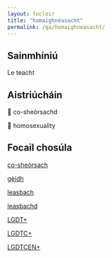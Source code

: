 ```yaml
---
layout: focloir
title: "homaighnéasacht"
permalink: /ga/homaighneasacht/
---
```


## Sainmhíniú

Le teacht

## Aistriúcháin

&#x1f3f4;&#xe0067;&#xe0062;&#xe0073;&#xe0063;&#xe0074;&#xe007f; co-sheòrsachd

&#x1f3f4;&#xe0067;&#xe0062;&#xe0065;&#xe006e;&#xe0067;&#xe007f; homosexuality

## Focail chosúla

[co-sheòrsach](https://faclair.lgbt/co-sheorsach/)

[gèidh](https://faclair.lgbt/geidh/)

[leasbach](https://faclair.lgbt/leasbach/)

[leasbachd](https://faclair.lgbt/leasbachd/)

[LGDT+](https://faclair.lgbt/lgdt/)

[LGDTC+](https://faclair.lgbt/lgdtc/)

[LGDTCEN+](https://faclair.lgbt/lgdtcen/)